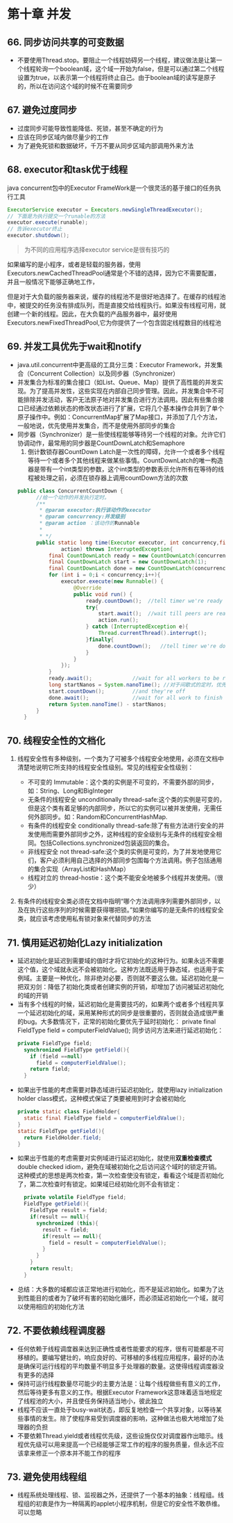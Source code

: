 # 第十章 并发
## 66. 同步访问共享的可变数据

- 不要使用Thread.stop。要阻止一个线程妨碍另一个线程，建议做法是让第一个线程轮询一个boolean域，这个域一开始为false，但是可以通过第二个线程设置为true，以表示第一个线程将终止自己。由于boolean域的读写是原子的，所以在访问这个域的时候不在需要同步

## 67. 避免过度同步
- 过度同步可能导致性能降低、死锁，甚至不确定的行为
- 应该在同步区域内做尽量少的工作
- 为了避免死锁和数据破坏，千万不要从同步区域内部调用外来方法

## 68. executor和task优于线程
java concurrent包中的Executor FrameWork是一个很灵活的基于接口的任务执行工具
``` java
ExecutorService executor = Executors.newSingleThreadExecutor();
// 下面是为执行提交一个runable的方法
executor.execute(runable);
// 告诉executor终止
executor.shutdown();
```
> 为不同的应用程序选择executor service是很有技巧的

如果编写的是小程序，或者是轻载的服务器，使用Executors.newCachedThreadPool通常是个不错的选择，因为它不需要配置，并且一般情况下能够正确地工作，

但是对于大负载的服务器来说，缓存的线程池不是很好地选择了。在缓存的线程池中，被提交的任务没有排成队列，而是直接交给线程执行。如果没有线程可用，就创建一个新的线程。因此，在大负载的产品服务器中，最好使用Executors.newFixedThreadPool,它为你提供了一个包含固定线程数目的线程池

## 69. 并发工具优先于wait和notify
- java.util.concurrent中更高级的工具分三类：Executor Framework，并发集合（Concurrent Collection）以及同步器（Synchronizer）
- 并发集合为标准的集合接口（如List、Queue、Map）提供了高性能的并发实现。为了提高并发性，这些实现在内部自己同步管理。因此，并发集合中不可能排除并发活动，客户无法原子地对并发集合进行方法调用。因此有些集合接口已经通过依赖状态的修改状态进行了扩展，它将几个基本操作合并到了单个原子操作中。例如：ConcurrentMap扩展了Map接口，并添加了几个方法，一般地说，优先使用并发集合，而不是使用外部同步的集合
- 同步器（Synchronizer）是一些使线程能够等待另一个线程的对象。允许它们协调动作，最常用的同步器是CountDownLatch和Semaphore
  1. 倒计数锁存器CountDown Latch是一次性的障碍，允许一个或者多个线程等待一个或者多个其他线程来做某些事情。CountDownLatch的唯一构造器是带有一个int类型的参数，这个int类型的参数表示允许所有在等待的线程被处理之前，必须在锁存器上调用countDown方法的次数
  ``` java
  public class ConcurrentCountDown {
        //给一个动作的并发执行定时。
        /**
         * @param executor:执行该动作的executor
         * @param concurrency:并发级别
         * @param action ：该动作的Runnable
         *
         * */
        public static long time(Executor executor, int concurrency,final Runnable
                action) throws InterruptedException{
            final CountDownLatch ready = new CountDownLatch(concurrency);
            final CountDownLatch start = new CountDownLatch(1);
            final CountDownLatch done = new CountDownLatch(concurrency);
            for (int i = 0;i < concurrency;i++){
                executor.execute(new Runnable() {
                    @Override
                    public void run() {
                        ready.countDown();  //tell timer we're ready
                        try{
                            start.await();  //wait till peers are ready
                            action.run();
                        } catch (InterruptedException e){
                            Thread.currentThread().interrupt();
                        }finally{
                            done.countDown();   //tell timer we're done
                        }
                    }
                });
            }
            ready.await();             //wait for all workers to be ready
            long startNanos = System.nanoTime(); //对于间歇式的定时，优先使用System.nanoTime
            start.countDown();         //and they're off
            done.await();              //wait for all work to finish
            return System.nanoTime() - startNanos;
        }
    }
  ```
  
## 70. 线程安全性的文档化

1. 线程安全性有多种级别，一个类为了可被多个线程安全地使用，必须在文档中清楚地说明它所支持的线程安全性级别。常见的线程安全性级别：
    - 不可变的 Immutable：这个类的实例是不可变的，不需要外部的同步，如：String、Long和BigInteger
    - 无条件的线程安全 unconditionally thread-safe:这个类的实例是可变的，但是这个类有着足够的内部同步，所以它的实例可以被并发使用，无需任何外部同步。如：Random和ConcurrentHashMap.
    - 有条件的线程安全 conditionally thread-safe:除了有些方法进行安全的并发使用而需要外部同步之外，这种线程的安全级别与无条件的线程安全相同。包括Collections.synchronized包装返回的集合。
    - 非线程安全 not thread-safe:这个类的实例是可变的，为了并发地使用它们，客户必须利用自己选择的外部同步包围每个方法调用。例子包括通用的集合实现（ArrayList和HashMap）
    - 线程对立的 thread-hostie：这个类不能安全地被多个线程并发使用。（很少）

2. 有条件的线程安全类必须在文档中指明“哪个方法调用序列需要外部同步，以及在执行这些序列的时候需要获得哪把锁。”如果你编写的是无条件的线程安全类，就应该考虑使用私有锁对象来代替同步的方法

## 71. 慎用延迟初始化Lazy initialization

- 延迟初始化是延迟到需要域的值时才将它初始化的这种行为。如果永远不需要这个值，这个域就永远不会被初始化。这种方法既适用于静态域，也适用于实例域。主要是一种优化，除非绝对必要，否则就不要这么做。延迟初始化是一把双刃剑：降低了初始化类或者创建实例的开销，却增加了访问被延迟初始化的域的开销
- 当有多个线程的时候，延迟初始化是需要技巧的，如果两个或者多个线程共享一个延迟初始化的域，采用某种形式的同步是很重要的，否则就会造成很严重的bug。大多数情况下，正常的初始化要优先于延时初始化： 
private final FieldType field = computerFieldValue(); 
同步访问方法来进行延迟初始化：
  ``` java
  private FieldType field;
    synchronized FieldType getField(){
      if (field ==null)
        field = computerFieldValue();
      return field;
    }
  ```
- 如果出于性能的考虑需要对静态域进行延迟初始化，就使用lazy initialization holder class模式，这种模式保证了类要被用到时才会被初始化
  ``` java
  private static class FieldHolder{
    static final FieldType field = computerFieldValue();
  }
  static FieldType getField(){ 
    return FieldHolder.field;
  }
  ```
- 如果出于性能的考虑需要对实例域进行延迟初始化，就使用**双重检查模式**double checked idiom，避免在域被初始化之后访问这个域时的锁定开销。这种模式的思想是两次检查，第一次检查使没有锁定，看看这个域是否初始化了，第二次检查时有锁定。如果域已经初始化则不会有锁定：
  ``` java
    private volatile FieldType field;
    FieldType getField(){
      FieldType result = field;
      if(result == null){
        synchronized (this){
          result = field;
          if(result == null){
            field = result = computerFieldValue();
          }
        }
      }
      return result;
    }
  ```
- 总结：大多数的域都应该正常地进行初始化，而不是延迟初始化。如果为了达到性能目的或者为了破坏有害的初始化循环，而必须延迟初始化一个域，就可以使用相应的初始化方法

## 72. 不要依赖线程调度器
- 任何依赖于线程调度器来达到正确性或者性能要求的程序，很有可能都是不可移植的。要编写健壮的，响应良好的、可移植的多线程应用程序，最好的办法是确保可运行线程的平均数量不明显多于处理器的数量。这使得线程调度器没有更多的选择
- 保持可运行线程数量尽可能少的主要方法是：让每个线程做些有意义的工作，然后等待更多有意义的工作。根据Executor Framework这意味着适当地规定了线程池的大小，并且使任务保持适当地小，彼此独立
- 线程不应该一直处于busy-wait状态，即反复地检查一个共享对象，以等待某些事情的发生。除了使程序易受到调度器的影响，这种做法也极大地增加了处理器的负担
- 不要依赖Thread.yield或者线程优先级，这些设施仅仅对调度器作出暗示。线程优先级可以用来提高一个已经能够正常工作的程序的服务质量，但永远不应该拿来修正一个原本并不能工作的程序

## 73. 避免使用线程组
- 线程系统处理线程、锁、监视器之外，还提供了一个基本的抽象：线程组。线程组的初衷是作为一种隔离的applet小程序机制，但是它的安全性不敢恭维。可以忽略
